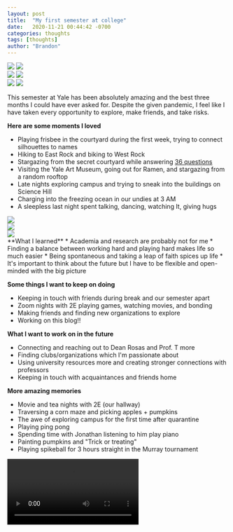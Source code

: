 ```yaml
---
layout: post
title:  "My first semester at college"
date:   2020-11-21 00:44:42 -0700
categories: thoughts
tags: [thoughts]
author: "Brandon"
---
```

<div class = "polaroid-wall">
<div class = "polaroid-col">
<img class = "polaroid" src="{{ 'assets/img/112120/westrock.jpg' | relative_url }}">
<img class = "polaroid" src="{{ 'assets/img/112120/campfire.jpg' | relative_url }}">
</div>
<div class = "polaroid-col">
<img class = "polaroid" src="{{ 'assets/img/112120/sterling.jpg' | relative_url }}">
<img class = "polaroid" src="{{ 'assets/img/112120/beach.jpg' | relative_url }}">
</div>
<div class = "polaroid-col">
<img class = "polaroid" src="{{ 'assets/img/112120/murray_courtyard.jpg' | relative_url }}">
<img class = "polaroid" src="{{ 'assets/img/112120/eastrock.jpg' | relative_url }}">
</div>
</div>

This semester at Yale has been absolutely amazing and the best three months I could have ever asked for. Despite the given pandemic, I feel like I have taken every opportunity to explore, make friends, and take risks.

**Here are some moments I loved**
* Playing frisbee in the courtyard during the first week, trying to connect silhouettes to names
* Hiking to East Rock and biking to West Rock
* Stargazing from the secret courtyard while answering [36 questions](https://www.nytimes.com/2015/01/09/style/no-37-big-wedding-or-small.html)
* Visiting the Yale Art Museum, going out for Ramen, and stargazing from a random rooftop
* Late nights exploring campus and trying to sneak into the buildings on Science Hill
* Charging into the freezing ocean in our undies at 3 AM
* A sleepless last night spent talking, dancing, watching It, giving hugs

<div class = "polaroid-wall">
<div class = "polaroid-col">
<img class = "polaroid" src="{{ 'assets/img/112120/birdart.jpg' | relative_url }}">
</div>
<div class = "polaroid-col">
<img class = "polaroid" src="{{ 'assets/img/112120/halloween.jpg' | relative_url }}">
</div>
<div class = "polaroid-col">
<img class = "polaroid" src="{{ 'assets/img/112120/sunrise.jpg' | relative_url }}">
</div>
</div>
**What I learned**
* Academia and research are probably not for me
* Finding a balance between working hard and playing hard makes life so much easier
* Being spontaneous and taking a leap of faith spices up life
* It's important to think about the future but I have to be flexible and open-minded with the big picture


**Some things I want to keep on doing**
* Keeping in touch with friends during break and our semester apart
* Zoom nights with 2E playing games, watching movies, and bonding
* Making friends and finding new organizations to explore
* Working on this blog!!


**What I want to work on in the future**
* Connecting and reaching out to Dean Rosas and Prof. T more
* Finding clubs/organizations which I'm passionate about
* Using university resources more and creating stronger connections with professors
* Keeping in touch with acquaintances and friends home


**More amazing memories**
* Movie and tea nights with 2E (our hallway)
* Traversing a corn maze and picking apples + pumpkins
* The awe of exploring campus for the first time after quarantine
* Playing ping pong
* Spending time with Jonathan listening to him play piano
* Painting pumpkins and "Trick or treating"
* Playing spikeball for 3 hours straight in the Murray tournament

<video controls>
  <source src="{{ 'assets/img/112120/slowdance_yale.mp4' | relative_url }}" type = "video/mp4">
</video>
